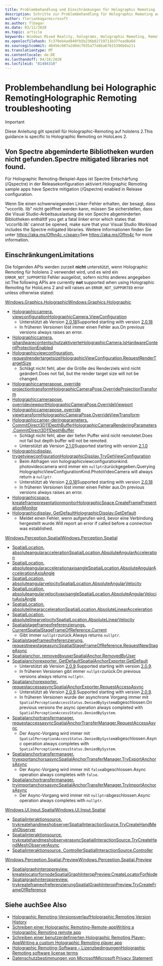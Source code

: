 ```yaml
---
title: Problembehandlung und Einschränkungen für Holographic Remoting
description: Schritte zur Problembehandlung für Holographic Remoting auf hololens 2.
author: florianbagarmicrosoft
ms.author: flbagar
ms.date: 03/11/2020
ms.topic: article
keywords: Windows Mixed Reality, holograms, Holographic Remoting, Remote Rendering, Netzwerk Rendering, hololens, Remote holograms, Problembehandlung, Hilfe
ms.openlocfilehash: fc379eb4ad849fb5b236b82719711b37fead8a68
ms.sourcegitcommit: 48456c607a2d0dcf035a77e8ba67615396b0a211
ms.translationtype: MT
ms.contentlocale: de-DE
ms.lasthandoff: 04/16/2020
ms.locfileid: "81484310"
---
```

# <a name="holographic-remoting-troubleshooting"></a><span data-ttu-id="8cb35-104">Problembehandlung bei Holographic Remoting</span><span class="sxs-lookup"><span data-stu-id="8cb35-104">Holographic Remoting troubleshooting</span></span>

> [!IMPORTANT]
> <span data-ttu-id="8cb35-105">Diese Anleitung gilt speziell für Holographic-Remoting auf hololens 2.</span><span class="sxs-lookup"><span data-stu-id="8cb35-105">This guidance is specific to Holographic Remoting on HoloLens 2.</span></span>

## <a name="spectre-mitigated-libraries-not-found"></a><span data-ttu-id="8cb35-106">Von Spectre abgeminderte Bibliotheken wurden nicht gefunden.</span><span class="sxs-lookup"><span data-stu-id="8cb35-106">Spectre mitigated libraries not found.</span></span>

<span data-ttu-id="8cb35-107">Für Holographic Remoting-Beispiel-Apps ist Spectre Entschärfung (/Qspectre) in der Releasekonfiguration aktiviert.</span><span class="sxs-lookup"><span data-stu-id="8cb35-107">Holographic Remoting sample apps have Spectre mitigation (/Qspectre) enabled in Release configuration.</span></span>

<span data-ttu-id="8cb35-108">Wenn Sie einen schwerwiegenden Linker-Fehler erhalten, der besagt, dass "vccorlib. lib" nicht geöffnet werden kann, müssen Sie sicherstellen, dass die Visual Studio-Arbeitsauslastung die von Spectre abgeminderten Bibliotheken enthält</span><span class="sxs-lookup"><span data-stu-id="8cb35-108">If you get a fatal linker error which states that 'vccorlib.lib' cannot be opened, make sure that your Visual Studio Workload includes the Spectre mitigated libraries.</span></span> <span data-ttu-id="8cb35-109">Weitere Informationen finden Sie unter https://aka.ms/Ofhn4c.</span><span class="sxs-lookup"><span data-stu-id="8cb35-109">See https://aka.ms/Ofhn4c for more information.</span></span>

## <a name="limitations"></a><span data-ttu-id="8cb35-110">Einschränkungen</span><span class="sxs-lookup"><span data-stu-id="8cb35-110">Limitations</span></span>

<span data-ttu-id="8cb35-111">Die folgenden APIs werden zurzeit **nicht** unterstützt, wenn Holographic Remoting für hololens 2 verwendet wird, und es wird ein ```ERROR_NOT_SUPPORTED``` Fehler ausgelöst, sofern nichts anderes angegeben ist:</span><span class="sxs-lookup"><span data-stu-id="8cb35-111">The following APIs are currently **not** supported when using Holographic Remoting for HoloLens 2 and will raises an ```ERROR_NOT_SUPPORTED``` error unless otherwise stated:</span></span>

[<span data-ttu-id="8cb35-112">Windows.Graphics.Holographic</span><span class="sxs-lookup"><span data-stu-id="8cb35-112">Windows.Graphics.Holographic</span></span>](https://docs.microsoft.com/uwp/api/windows.graphics.holographic)

* [<span data-ttu-id="8cb35-113">Holographiccamera. viewconfiguration</span><span class="sxs-lookup"><span data-stu-id="8cb35-113">HolographicCamera.ViewConfiguration</span></span>](https://docs.microsoft.com/uwp/api/windows.graphics.holographic.holographiccamera.viewconfiguration)
  - <span data-ttu-id="8cb35-114">Unterstützt ab Version [2.0.18](holographic-remoting-version-history.md#v2.0.18)</span><span class="sxs-lookup"><span data-stu-id="8cb35-114">Supported starting with version [2.0.18](holographic-remoting-version-history.md#v2.0.18)</span></span>
  - <span data-ttu-id="8cb35-115">In früheren Versionen löst immer einen Fehler aus.</span><span class="sxs-lookup"><span data-stu-id="8cb35-115">On previous versions always raises an error.</span></span>
* [<span data-ttu-id="8cb35-116">Holographiccamera. ishardwarecontentschutzaktivierte</span><span class="sxs-lookup"><span data-stu-id="8cb35-116">HolographicCamera.IsHardwareContentProtectionEnabled</span></span>](https://docs.microsoft.com/uwp/api/windows.graphics.holographic.holographiccamera.ishardwarecontentprotectionenabled#Windows_Graphics_Holographic_HolographicCamera_IsHardwareContentProtectionEnabled)
* [<span data-ttu-id="8cb35-117">Holographicviewconfiguration. requestrendertargetsize</span><span class="sxs-lookup"><span data-stu-id="8cb35-117">HolographicViewConfiguration.RequestRenderTargetSize</span></span>](https://docs.microsoft.com/uwp/api/windows.graphics.holographic.holographicviewconfiguration.requestrendertargetsize#Windows_Graphics_Holographic_HolographicViewConfiguration_RequestRenderTargetSize_Windows_Foundation_Size_)
  - <span data-ttu-id="8cb35-118">Schlägt nicht fehl, aber die Größe des Renderziels wird nicht geändert.</span><span class="sxs-lookup"><span data-stu-id="8cb35-118">Does not fail, but the render target size will not be changed.</span></span>
* [<span data-ttu-id="8cb35-119">Holographiccamerapose. override projectiontransform</span><span class="sxs-lookup"><span data-stu-id="8cb35-119">HolographicCameraPose.OverrideProjectionTransform</span></span>](https://docs.microsoft.com/uwp/api/windows.graphics.holographic.holographiccamerapose.overrideprojectiontransform)
* [<span data-ttu-id="8cb35-120">Holographiccamerapose. overrideviewport</span><span class="sxs-lookup"><span data-stu-id="8cb35-120">HolographicCameraPose.OverrideViewport</span></span>](https://docs.microsoft.com/uwp/api/windows.graphics.holographic.holographiccamerapose.overrideviewport)
* [<span data-ttu-id="8cb35-121">Holographiccamerapose. override viewtransform</span><span class="sxs-lookup"><span data-stu-id="8cb35-121">HolographicCameraPose.OverrideViewTransform</span></span>](https://docs.microsoft.com/uwp/api/windows.graphics.holographic.holographiccamerapose.overrideviewtransform)
* [<span data-ttu-id="8cb35-122">Holographiccamer-deringparameters. CommitDirect3D11DepthBuffer</span><span class="sxs-lookup"><span data-stu-id="8cb35-122">HolographicCameraRenderingParameters.CommitDirect3D11DepthBuffer</span></span>](https://docs.microsoft.com/uwp/api/windows.graphics.holographic.holographiccamerarenderingparameters.commitdirect3d11depthbuffer#Windows_Graphics_Holographic_HolographicCameraRenderingParameters_CommitDirect3D11DepthBuffer_Windows_Graphics_DirectX_Direct3D11_IDirect3DSurface_)
  - <span data-ttu-id="8cb35-123">Schlägt nicht fehl, aber der tiefen Puffer wird nicht remotetet.</span><span class="sxs-lookup"><span data-stu-id="8cb35-123">Does not fail but depth buffer will not be remoted.</span></span>
  - <span data-ttu-id="8cb35-124">Unterstützt ab Version [2.1.0](holographic-remoting-version-history.md#v2.1.0)</span><span class="sxs-lookup"><span data-stu-id="8cb35-124">Supported starting with version [2.1.0](holographic-remoting-version-history.md#v2.1.0)</span></span>
* [<span data-ttu-id="8cb35-125">Holographicdisplay. trygetviewconfiguration</span><span class="sxs-lookup"><span data-stu-id="8cb35-125">HolographicDisplay.TryGetViewConfiguration</span></span>](https://docs.microsoft.com/uwp/api/windows.graphics.holographic.holographicdisplay.trygetviewconfiguration)
  - <span data-ttu-id="8cb35-126">Beim Abfragen von holographicviewconfigurationkind. photovideocamera wird immer ein ```nullptr```zurückgegeben.</span><span class="sxs-lookup"><span data-stu-id="8cb35-126">Querying HolographicViewConfigurationKind.PhotoVideoCamera will always return a ```nullptr```.</span></span>
  - <span data-ttu-id="8cb35-127">Unterstützt ab Version [2.0.18](holographic-remoting-version-history.md#v2.0.18)</span><span class="sxs-lookup"><span data-stu-id="8cb35-127">Supported starting with version [2.0.18](holographic-remoting-version-history.md#v2.0.18)</span></span>
  - <span data-ttu-id="8cb35-128">In früheren Versionen löst immer einen Fehler aus.</span><span class="sxs-lookup"><span data-stu-id="8cb35-128">On previous versions always raises an error.</span></span>
* [<span data-ttu-id="8cb35-129">Holographicspace. kreateframepresentationmonitor</span><span class="sxs-lookup"><span data-stu-id="8cb35-129">HolographicSpace.CreateFramePresentationMonitor</span></span>](https://docs.microsoft.com/uwp/api/windows.graphics.holographic.holographicspace.createframepresentationmonitor)
* [<span data-ttu-id="8cb35-130">Holographicdisplay. GetDefault</span><span class="sxs-lookup"><span data-stu-id="8cb35-130">HolographicDisplay.GetDefault</span></span>](https://docs.microsoft.com/uwp/api/windows.graphics.holographic.holographicdisplay.getdefault#Windows_Graphics_Holographic_HolographicDisplay_GetDefault)
  - <span data-ttu-id="8cb35-131">Meldet einen Fehler, wenn aufgerufen wird, bevor eine Verbindung hergestellt wurde.</span><span class="sxs-lookup"><span data-stu-id="8cb35-131">Will report an error if called before a connection was established.</span></span>


[<span data-ttu-id="8cb35-132">Windows.Perception.Spatial</span><span class="sxs-lookup"><span data-stu-id="8cb35-132">Windows.Perception.Spatial</span></span>](https://docs.microsoft.com/uwp/api/windows.perception.spatial)

* [<span data-ttu-id="8cb35-133">SpatialLocation. absoluteangularacceleration</span><span class="sxs-lookup"><span data-stu-id="8cb35-133">SpatialLocation.AbsoluteAngularAcceleration</span></span>](https://docs.microsoft.com/uwp/api/windows.perception.spatial.spatiallocation.absoluteangularacceleration)
* [<span data-ttu-id="8cb35-134">SpatialLocation. absoluteangularaccelerationaxisangle</span><span class="sxs-lookup"><span data-stu-id="8cb35-134">SpatialLocation.AbsoluteAngularAccelerationAxisAngle</span></span>](https://docs.microsoft.com/uwp/api/windows.perception.spatial.spatiallocation.absoluteangularaccelerationaxisangle)
* [<span data-ttu-id="8cb35-135">SpatialLocation. absoluteangularvelocity</span><span class="sxs-lookup"><span data-stu-id="8cb35-135">SpatialLocation.AbsoluteAngularVelocity</span></span>](https://docs.microsoft.com/uwp/api/windows.perception.spatial.spatiallocation.absoluteangularvelocity)
* [<span data-ttu-id="8cb35-136">SpatialLocation. absoluteangularvelocityaxisangle</span><span class="sxs-lookup"><span data-stu-id="8cb35-136">SpatialLocation.AbsoluteAngularVelocityAxisAngle</span></span>](https://docs.microsoft.com/uwp/api/windows.perception.spatial.spatiallocation.absoluteangularvelocityaxisangle)
* [<span data-ttu-id="8cb35-137">SpatialLocation. absolutelinearacceleration</span><span class="sxs-lookup"><span data-stu-id="8cb35-137">SpatialLocation.AbsoluteLinearAcceleration</span></span>](https://docs.microsoft.com/uwp/api/windows.perception.spatial.spatiallocation.absolutelinearacceleration)
* [<span data-ttu-id="8cb35-138">SpatialLocation. absolutelinearvelocity</span><span class="sxs-lookup"><span data-stu-id="8cb35-138">SpatialLocation.AbsoluteLinearVelocity</span></span>](https://docs.microsoft.com/uwp/api/windows.perception.spatial.spatiallocation.absolutelinearvelocity)
* [<span data-ttu-id="8cb35-139">Spatialstageframeofreferenzierungs. Current</span><span class="sxs-lookup"><span data-stu-id="8cb35-139">SpatialStageFrameOfReference.Current</span></span>](https://docs.microsoft.com/uwp/api/windows.perception.spatial.spatialstageframeofreference.current)
  - <span data-ttu-id="8cb35-140">Gibt immer ```nullptr```zurück.</span><span class="sxs-lookup"><span data-stu-id="8cb35-140">Always returns ```nullptr```.</span></span>
* [<span data-ttu-id="8cb35-141">Spatialstageframeofreferenzierung. requestnewstageasync</span><span class="sxs-lookup"><span data-stu-id="8cb35-141">SpatialStageFrameOfReference.RequestNewStageAsync</span></span>](https://docs.microsoft.com/uwp/api/windows.perception.spatial.spatialstageframeofreference.requestnewstageasync)
* [<span data-ttu-id="8cb35-142">Spatialanchor. removedbyuser</span><span class="sxs-lookup"><span data-stu-id="8cb35-142">SpatialAnchor.RemovedByUser</span></span>](https://docs.microsoft.com/uwp/api/windows.perception.spatial.spatialanchor.removedbyuser)
* [<span data-ttu-id="8cb35-143">Spatialanchorexporter. GetDefault</span><span class="sxs-lookup"><span data-stu-id="8cb35-143">SpatialAnchorExporter.GetDefault</span></span>](https://docs.microsoft.com/uwp/api/windows.perception.spatial.spatialanchorexporter.getdefault
)
  - <span data-ttu-id="8cb35-144">Unterstützt ab Version [2.0.9](holographic-remoting-version-history.md#v2.0.9).</span><span class="sxs-lookup"><span data-stu-id="8cb35-144">Supported starting with version [2.0.9](holographic-remoting-version-history.md#v2.0.9).</span></span> 
  - <span data-ttu-id="8cb35-145">In früheren Versionen gibt immer ```nullptr```zurück.</span><span class="sxs-lookup"><span data-stu-id="8cb35-145">On previous versions always returns ```nullptr```.</span></span> 
* [<span data-ttu-id="8cb35-146">Spatialanchorexporter. requestaccessasync</span><span class="sxs-lookup"><span data-stu-id="8cb35-146">SpatialAnchorExporter.RequestAccessAsync</span></span>](https://docs.microsoft.com/uwp/api/windows.perception.spatial.spatialanchorexporter.requestaccessasync
)
  - <span data-ttu-id="8cb35-147">Unterstützt ab Version [2.0.9](holographic-remoting-version-history.md#v2.0.9).</span><span class="sxs-lookup"><span data-stu-id="8cb35-147">Supported starting with version [2.0.9](holographic-remoting-version-history.md#v2.0.9).</span></span> 
  - <span data-ttu-id="8cb35-148">In früheren Versionen wurde der asynchrone Vorgang immer mit ```SpatialPerceptionAccessStatus.DeniedBySystem```abgeschlossen.</span><span class="sxs-lookup"><span data-stu-id="8cb35-148">On previous versions the async operation always completed with ```SpatialPerceptionAccessStatus.DeniedBySystem```.</span></span>
* [<span data-ttu-id="8cb35-149">Spatialanchortransfermanager. requestaccessasync</span><span class="sxs-lookup"><span data-stu-id="8cb35-149">SpatialAnchorTransferManager.RequestAccessAsync</span></span>](https://docs.microsoft.com/uwp/api/windows.perception.spatial.spatialanchortransfermanager.requestaccessasync#Windows_Perception_Spatial_SpatialAnchorTransferManager_RequestAccessAsync)
  - <span data-ttu-id="8cb35-150">Der Async-Vorgang wird immer mit ```SpatialPerceptionAccessStatus.DeniedBySystem```abgeschlossen.</span><span class="sxs-lookup"><span data-stu-id="8cb35-150">Async operation always completes with ```SpatialPerceptionAccessStatus.DeniedBySystem```.</span></span>
* [<span data-ttu-id="8cb35-151">Spatialanchortransfermanager. tryexportanchorsasync</span><span class="sxs-lookup"><span data-stu-id="8cb35-151">SpatialAnchorTransferManager.TryExportAnchorsAsync</span></span>](https://docs.microsoft.com/uwp/api/windows.perception.spatial.spatialanchortransfermanager.tryexportanchorsasync#Windows_Perception_Spatial_SpatialAnchorTransferManager_TryExportAnchorsAsync_Windows_Foundation_Collections_IIterable_Windows_Foundation_Collections_IKeyValuePair_System_String_Windows_Perception_Spatial_SpatialAnchor___Windows_Storage_Streams_IOutputStream_)
  - <span data-ttu-id="8cb35-152">Der Async-Vorgang wird immer mit ```false```abgeschlossen.</span><span class="sxs-lookup"><span data-stu-id="8cb35-152">Async operation always completes with ```false```.</span></span>
* [<span data-ttu-id="8cb35-153">Spatialanchortransfermanager. tryimportanchorsasync</span><span class="sxs-lookup"><span data-stu-id="8cb35-153">SpatialAnchorTransferManager.TryImportAnchorsAsync</span></span>](https://docs.microsoft.com/uwp/api/windows.perception.spatial.spatialanchortransfermanager.tryimportanchorsasync
)
  - <span data-ttu-id="8cb35-154">Der Async-Vorgang wird immer mit ```nullptr```abgeschlossen.</span><span class="sxs-lookup"><span data-stu-id="8cb35-154">Async operation always completes with ```nullptr```.</span></span>

[<span data-ttu-id="8cb35-155">Windows.UI.Input.Spatial</span><span class="sxs-lookup"><span data-stu-id="8cb35-155">Windows.UI.Input.Spatial</span></span>](https://docs.microsoft.com/uwp/api/windows.ui.input.spatial)

* [<span data-ttu-id="8cb35-156">Spatialinteraktionsource. trykreatehandmeshobserver</span><span class="sxs-lookup"><span data-stu-id="8cb35-156">SpatialInteractionSource.TryCreateHandMeshObserver</span></span>](https://docs.microsoft.com/uwp/api/windows.ui.input.spatial.spatialinteractionsource.trycreatehandmeshobserver#Windows_UI_Input_Spatial_SpatialInteractionSource_TryCreateHandMeshObserver)
* [<span data-ttu-id="8cb35-157">Spatialinteraktionsource. trykreatehandmeshobserverasync</span><span class="sxs-lookup"><span data-stu-id="8cb35-157">SpatialInteractionSource.TryCreateHandMeshObserverAsync</span></span>](https://docs.microsoft.com/uwp/api/windows.ui.input.spatial.spatialinteractionsource.trycreatehandmeshobserverasync)
* [<span data-ttu-id="8cb35-158">Spatialinteraktionsource. Controller</span><span class="sxs-lookup"><span data-stu-id="8cb35-158">SpatialInteractionSource.Controller</span></span>](https://docs.microsoft.com/uwp/api/windows.ui.input.spatial.spatialinteractionsource.controller#Windows_UI_Input_Spatial_SpatialInteractionSource_Controller)

[<span data-ttu-id="8cb35-159">Windows.Perception.Spatial.Preview</span><span class="sxs-lookup"><span data-stu-id="8cb35-159">Windows.Perception.Spatial.Preview</span></span>](https://docs.microsoft.com/uwp/api/windows.perception.spatial.preview)

* [<span data-ttu-id="8cb35-160">Spatialgraphinteroppreview. kreatelocatorfornode</span><span class="sxs-lookup"><span data-stu-id="8cb35-160">SpatialGraphInteropPreview.CreateLocatorForNode</span></span>](https://docs.microsoft.com/uwp/api/windows.perception.spatial.preview.spatialgraphinteroppreview.createlocatorfornode)
* [<span data-ttu-id="8cb35-161">Spatialgraphinteroppreview. trykreateframeofreferenzierung</span><span class="sxs-lookup"><span data-stu-id="8cb35-161">SpatialGraphInteropPreview.TryCreateFrameOfReference</span></span>](https://docs.microsoft.com/uwp/api/windows.perception.spatial.preview.spatialgraphinteroppreview.trycreateframeofreference)

## <a name="see-also"></a><span data-ttu-id="8cb35-162">Siehe auch</span><span class="sxs-lookup"><span data-stu-id="8cb35-162">See Also</span></span>
* [<span data-ttu-id="8cb35-163">Holographic Remoting-Versionsverlauf</span><span class="sxs-lookup"><span data-stu-id="8cb35-163">Holographic Remoting Version History</span></span>](holographic-remoting-version-history.md)
* [<span data-ttu-id="8cb35-164">Schreiben einer Holographic Remoting-Remote-app</span><span class="sxs-lookup"><span data-stu-id="8cb35-164">Writing a Holographic Remoting remote app</span></span>](holographic-remoting-create-host.md)
* [<span data-ttu-id="8cb35-165">Schreiben einer benutzerdefinierten Holographic Remoting Player-App</span><span class="sxs-lookup"><span data-stu-id="8cb35-165">Writing a custom Holographic Remoting player app</span></span>](holographic-remoting-create-player.md)
* [<span data-ttu-id="8cb35-166">Holographic Remoting-Software – Lizenzbedingungen</span><span class="sxs-lookup"><span data-stu-id="8cb35-166">Holographic Remoting software license terms</span></span>](https://docs.microsoft.com/legal/mixed-reality/microsoft-holographic-remoting-software-license-terms)
* [<span data-ttu-id="8cb35-167">Datenschutzbestimmungen von Microsoft</span><span class="sxs-lookup"><span data-stu-id="8cb35-167">Microsoft Privacy Statement</span></span>](https://go.microsoft.com/fwlink/?LinkId=521839)
